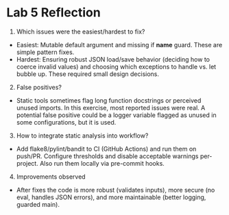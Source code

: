 # Lab 5 Reflection

1. Which issues were the easiest/hardest to fix?

- Easiest: Mutable default argument and missing if __name__ guard. These are simple pattern fixes.
- Hardest: Ensuring robust JSON load/save behavior (deciding how to coerce invalid values) and choosing which exceptions to handle vs. let bubble up. These required small design decisions.

2. False positives?

- Static tools sometimes flag long function docstrings or perceived unused imports. In this exercise, most reported issues were real. A potential false positive could be a logger variable flagged as unused in some configurations, but it is used.

3. How to integrate static analysis into workflow?

- Add flake8/pylint/bandit to CI (GitHub Actions) and run them on push/PR. Configure thresholds and disable acceptable warnings per-project. Also run them locally via pre-commit hooks.

4. Improvements observed

- After fixes the code is more robust (validates inputs), more secure (no eval, handles JSON errors), and more maintainable (better logging, guarded main).

